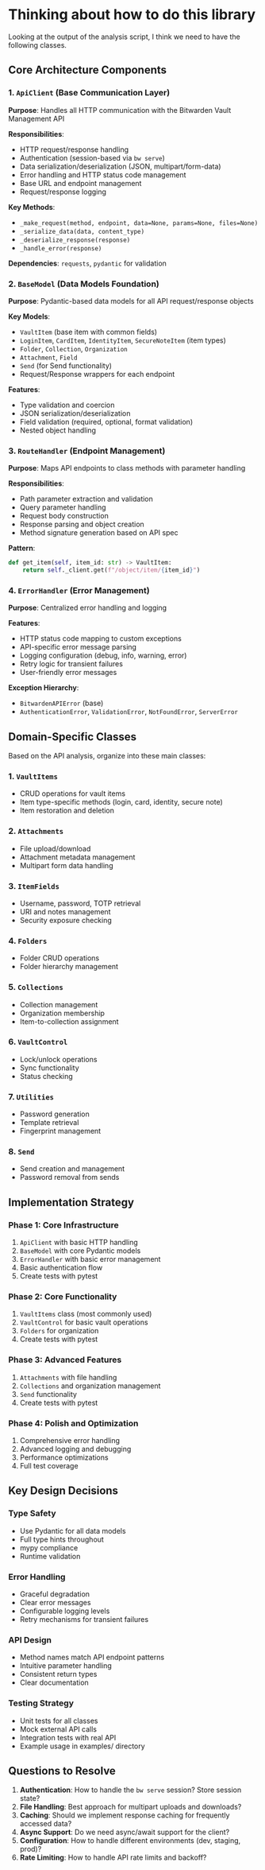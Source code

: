 # Thinking about how to do this library

Looking at the output of the analysis script, I think we need to have the
following classes.

## Core Architecture Components

### 1. `ApiClient` (Base Communication Layer)

**Purpose**: Handles all HTTP communication with the Bitwarden Vault Management API

**Responsibilities**:

- HTTP request/response handling
- Authentication (session-based via `bw serve`)
- Data serialization/deserialization (JSON, multipart/form-data)
- Error handling and HTTP status code management
- Base URL and endpoint management
- Request/response logging

**Key Methods**:

- `_make_request(method, endpoint, data=None, params=None, files=None)`
- `_serialize_data(data, content_type)`
- `_deserialize_response(response)`
- `_handle_error(response)`

**Dependencies**: `requests`, `pydantic` for validation

### 2. `BaseModel` (Data Models Foundation)

**Purpose**: Pydantic-based data models for all API request/response objects

**Key Models**:

- `VaultItem` (base item with common fields)
- `LoginItem`, `CardItem`, `IdentityItem`, `SecureNoteItem` (item types)
- `Folder`, `Collection`, `Organization`
- `Attachment`, `Field`
- `Send` (for Send functionality)
- Request/Response wrappers for each endpoint

**Features**:

- Type validation and coercion
- JSON serialization/deserialization
- Field validation (required, optional, format validation)
- Nested object handling

### 3. `RouteHandler` (Endpoint Management)

**Purpose**: Maps API endpoints to class methods with parameter handling

**Responsibilities**:

- Path parameter extraction and validation
- Query parameter handling
- Request body construction
- Response parsing and object creation
- Method signature generation based on API spec

**Pattern**:

```python
def get_item(self, item_id: str) -> VaultItem:
    return self._client.get(f"/object/item/{item_id}")
```

### 4. `ErrorHandler` (Error Management)

**Purpose**: Centralized error handling and logging

**Features**:

- HTTP status code mapping to custom exceptions
- API-specific error message parsing
- Logging configuration (debug, info, warning, error)
- Retry logic for transient failures
- User-friendly error messages

**Exception Hierarchy**:

- `BitwardenAPIError` (base)
- `AuthenticationError`, `ValidationError`, `NotFoundError`, `ServerError`

## Domain-Specific Classes

Based on the API analysis, organize into these main classes:

### 1. `VaultItems`

- CRUD operations for vault items
- Item type-specific methods (login, card, identity, secure note)
- Item restoration and deletion

### 2. `Attachments`

- File upload/download
- Attachment metadata management
- Multipart form data handling

### 3. `ItemFields`

- Username, password, TOTP retrieval
- URI and notes management
- Security exposure checking

### 4. `Folders`

- Folder CRUD operations
- Folder hierarchy management

### 5. `Collections`

- Collection management
- Organization membership
- Item-to-collection assignment

### 6. `VaultControl`

- Lock/unlock operations
- Sync functionality
- Status checking

### 7. `Utilities`

- Password generation
- Template retrieval
- Fingerprint management

### 8. `Send`

- Send creation and management
- Password removal from sends

## Implementation Strategy

### Phase 1: Core Infrastructure

1. `ApiClient` with basic HTTP handling
2. `BaseModel` with core Pydantic models
3. `ErrorHandler` with basic error management
4. Basic authentication flow
5. Create tests with pytest

### Phase 2: Core Functionality

1. `VaultItems` class (most commonly used)
2. `VaultControl` for basic vault operations
3. `Folders` for organization
4. Create tests with pytest

### Phase 3: Advanced Features

1. `Attachments` with file handling
2. `Collections` and organization management
3. `Send` functionality
4. Create tests with pytest

### Phase 4: Polish and Optimization

1. Comprehensive error handling
2. Advanced logging and debugging
3. Performance optimizations
4. Full test coverage

## Key Design Decisions

### Type Safety

- Use Pydantic for all data models
- Full type hints throughout
- mypy compliance
- Runtime validation

### Error Handling

- Graceful degradation
- Clear error messages
- Configurable logging levels
- Retry mechanisms for transient failures

### API Design

- Method names match API endpoint patterns
- Intuitive parameter handling
- Consistent return types
- Clear documentation

### Testing Strategy

- Unit tests for all classes
- Mock external API calls
- Integration tests with real API
- Example usage in examples/ directory

## Questions to Resolve

1. **Authentication**: How to handle the `bw serve` session? Store session state?
2. **File Handling**: Best approach for multipart uploads and downloads?
3. **Caching**: Should we implement response caching for frequently accessed data?
4. **Async Support**: Do we need async/await support for the client?
5. **Configuration**: How to handle different environments (dev, staging, prod)?
6. **Rate Limiting**: How to handle API rate limits and backoff?
